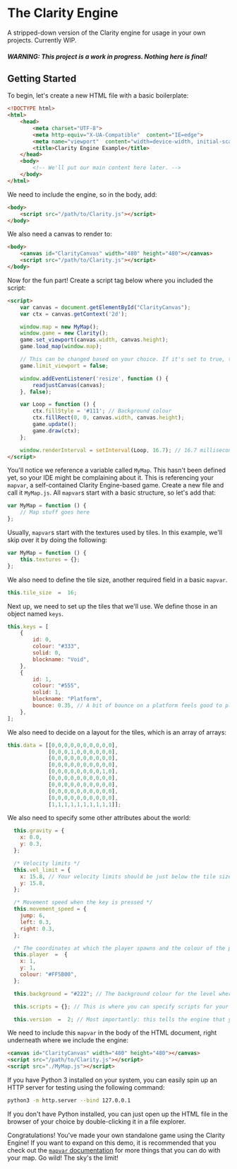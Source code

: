 

# The Clarity Engine

A stripped-down version of the Clarity engine for usage in your own projects. Currently WIP.

##### WARNING: This project is a *work in progress*. Nothing here is final!

## Getting Started

To begin, let's create a new HTML file with a basic boilerplate:

```html
<!DOCTYPE html>
<html>
	<head>
		<meta charset="UTF-8">
		<meta http-equiv="X-UA-Compatible"  content="IE=edge">
		<meta name="viewport"  content="width=device-width, initial-scale=1.0">
		<title>Clarity Engine Example</title>
	</head>
	<body>
		<!-- We'll put our main content here later. -->
	</body>
</html>
```

We need to include the engine, so in the body, add:

```html
<body>
	<script src="/path/to/Clarity.js"></script>
</body>
```

We also need a canvas to render to:

```html
<body>
	<canvas id="ClarityCanvas" width="480" height="480"></canvas>
	<script src="/path/to/Clarity.js"></script>
</body>
```

Now for the fun part! Create a script tag below where you included the script:

```html
<script>
	var canvas = document.getElementById("ClarityCanvas");
	var ctx = canvas.getContext('2d');

	window.map = new MyMap();
	window.game = new Clarity();
	game.set_viewport(canvas.width, canvas.height);
	game.load_map(window.map);

	// This can be changed based on your choice. If it's set to true, the user's viewport will be limited to the boundaries of the level. Otherwise, the camera moves with the player.
	game.limit_viewport = false;

	window.addEventListener('resize', function () {
		readjustCanvas(canvas);
	}, false);

	var Loop = function () {
		ctx.fillStyle = '#111'; // Background colour
		ctx.fillRect(0, 0, canvas.width, canvas.height);
		game.update();
		game.draw(ctx);
	};

	window.renderInterval = setInterval(Loop, 16.7); // 16.7 milliseconds between frames, which equals about 60 FPS.
</script>
```

You'll notice we reference a variable called `MyMap`. This hasn't been defined yet, so your IDE might be complaining about it. This is referencing your `mapvar`, a self-contained Clarity Engine-based game. Create a new file and call it `MyMap.js`. All `mapvar`s start with a basic structure, so let's add that:

```js
var MyMap = function () {
	// Map stuff goes here
};
```

Usually, `mapvar`s start with the textures used by tiles. In this example, we'll skip over it by doing the following:

```js
var MyMap = function () {
	this.textures = {};
};
```

We also need to define the tile size, another required field in a basic `mapvar`.

```js
this.tile_size  =  16;
```

Next up, we need to set up the tiles that we'll use. We define those in an object named `keys`.

```js
this.keys = [
	{
		id: 0,
		colour: "#333",
		solid: 0,
		blockname: "Void",
	},
	{
		id: 1,
		colour: "#555",
		solid: 1,
		blockname: "Platform",
		bounce: 0.35, // A bit of bounce on a platform feels good to play with
	},
];
```

We also need to decide on a layout for the tiles, which is an array of arrays:

```js
this.data = [[0,0,0,0,0,0,0,0,0,0],
             [0,0,0,1,0,0,0,0,0,0],
             [0,0,0,0,0,0,0,0,0,0],
             [0,0,0,0,0,0,0,0,0,0],
             [0,0,0,0,0,0,0,0,1,0],
             [0,0,0,0,0,0,0,0,0,0],
             [0,0,0,0,0,0,0,0,0,0],
             [0,0,0,0,0,0,0,0,0,0],
             [0,0,0,0,0,0,0,0,0,0],
             [1,1,1,1,1,1,1,1,1,1]];
```

We also need to specify some other attributes about the world:

```js
  this.gravity = {
    x: 0.0,
    y: 0.3,
  };

  /* Velocity limits */
  this.vel_limit = {
    x: 15.8, // Your velocity limits should be just below the tile size, otherwise high speeds could cause clipping through blocks.
    y: 15.8,
  };

  /* Movement speed when the key is pressed */
  this.movement_speed = {
    jump: 6,
    left: 0.3,
    right: 0.3,
  };

  /* The coordinates at which the player spawns and the colour of the player */
  this.player  =  {
    x: 1,
    y: 1,
    colour: "#FF5B00",
  };

  this.background = "#222"; // The background colour for the level where nothing is being drawn

  this.scripts = {}; // This is where you can specify scripts for your level. However, we don't need scripts for such a bare-bones example and thus it is left blank.

  this.version  =  2; // Most importantly: this tells the engine that you're not using legacy features (hardcoded functions built into the engine that didn't have good interoperability)
```

We need to include this `mapvar` in the body of the HTML document, right underneath where we include the engine:

```html
<canvas id="ClarityCanvas" width="480" height="480"></canvas>
<script src="/path/to/Clarity.js"></script>
<script src="./MyMap.js"></script>
```

If you have Python 3 installed on your system, you can easily spin up an HTTP server for testing using the following command:

```sh
python3 -m http.server --bind 127.0.0.1
```

If you don't have Python installed, you can just open up the HTML file in the browser of your choice by double-clicking it in a file explorer.

Congratulations! You've made your own standalone game using the Clarity Engine! If you want to expand on this demo, it is recommended that you check out the [`mapvar` documentation](https://github.com/discountdevs/ClarityEngine/blob/main/docs/mapvar.md) for more things that you can do with your map. Go wild! The sky's the limit!
